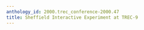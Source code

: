 ```yaml
---
anthology_id: 2000.trec_conference-2000.47
title: Sheffield Interactive Experiment at TREC-9
---
```

